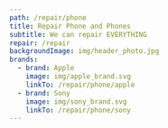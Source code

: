 ```yaml
---
path: /repair/phone
title: Repair Phone and Phones
subtitle: We can repair EVERYTHING
repair: /repair
backgroundImage: img/header_photo.jpg
brands:
  - brand: Apple
    image: img/apple_brand.svg
    linkTo: /repair/phone/apple
  - brand: Sony
    image: img/sony_brand.svg
    linkTo: /repair/phone/sony
---
```

